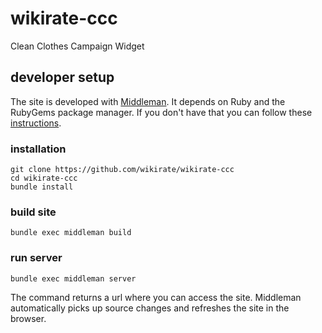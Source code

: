 # wikirate-ccc
Clean Clothes Campaign Widget

## developer setup
The site is developed with [Middleman](https://middlemanapp.com). It depends on Ruby and the 
RubyGems package manager. If you don't have that you can follow these [instructions](https://middlemanapp.com/basics/install/). 
 
 
### installation 
```shell
git clone https://github.com/wikirate/wikirate-ccc
cd wikirate-ccc
bundle install
```

### build site
```
bundle exec middleman build
```

### run server
```
bundle exec middleman server
```  

The command returns a url where you can access the site.
Middleman automatically picks up source changes and refreshes
the site in the browser.

